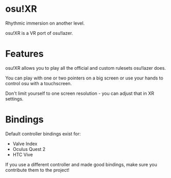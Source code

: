 # osu!XR
Rhythmic immersion on another level.

osu!XR is a VR port of osu!lazer.
# Features
osu!XR allows you to play all the official and custom rulesets osu!lazer does.

You can play with one or two pointers on a big screen or use your hands to control osu with a touchscreen.

Don't limit yourself to one screen resolution - you can adjust that in XR settings.

# Bindings
Default controller bindings exist for:
* Valve Index
* Oculus Quest 2
* HTC Vive

If you use a different controller and made good bindings, make sure you contribute them to the project!